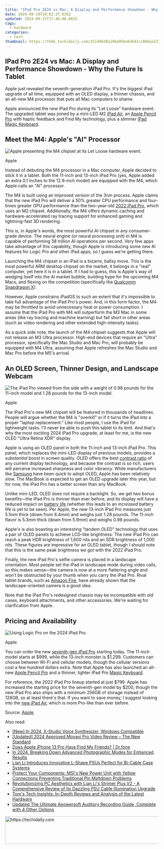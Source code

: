 ```yaml
---
title: "IPad Pro 2E24 vs Mac: A Display and Performance Showdown - Why the Future Is Tablet"
date: 2024-09-19T19:02:37.636Z
updated: 2024-09-21T17:40:08.665Z
tags:
  - hardware
categories:
  - tech
thumbnail: https://thmb.techidaily.com/151496d9a19ba95beb3641cc868ae237a3532fbd921c881e6672274d100dff06.jpg
---
```


## IPad Pro 2E24 vs Mac: A Display and Performance Showdown - Why the Future Is Tablet

Apple just revealed the seventh-generation iPad Pro. It's the biggest iPad upgrade of all time, equipped with an OLED display, a thinner chassis, and an all-new M4 processor that puts all Mac computers to shame. 

 Apple announced the new iPad Pro during its "Let Loose" hardware event. The upgraded tablet was joined by a mini-LED M2 [iPad Air](https://win-answers.techidaily.com/optimizing-fallout-4-performance-for-lightning-fast-loads/), an [Apple Pencil Pro](https://www.apple.com/apple-pencil/) with haptic feedback and Find My technology, plus a slimmer [iPad Magic Keyboard](https://www.apple.com/ipad-keyboards/).

##  Meet the M4: Apple's "AI" Processor

![Apple presenting the M4 chipset at its Let Loose hardware event.](https://static1.howtogeekimages.com/wordpress/wp-content/uploads/2024/05/4.jpg) 

Apple

 Instead of debuting the M4 processor in a Mac computer, Apple decided to stick it in a tablet. Both the 11-inch and 13-inch iPad Pro (yes, Apple added an extra 0.1 inches to the 12.9-inch model) are equipped with the M4, which Apple calls an "AI" processor.

 The M4 is built using an improved version of the 3nm process. Apple claims that the new iPad Pro will deliver a 50% greater CPU performance and four-times greater GPU performance than the two-year-old [2022 iPad Pro](https://driver-download.techidaily.com/upgrade-and-enhance-performance-with-official-dell-wd19-graphics-drivers-download-guide/), which uses an M2 chipset. Additionally, the M4 offers dynamic caching and hardware-accelerated ray tracing support for enhanced gaming and lightning-fast 3D rendering.

 This is, in Apple's words, the most powerful AI chipset in any consumer-grade device. The neural engine (or neural processing unit) in M4 is capable of performing 38 trillion AI operations per second. Very few apps take advantage of this capability, though Apple is introducing some new AI features for Logic Pro and other iPad apps, so I guess we're getting there.

 Launching the M4 chipset in an iPad is a bizarre, ballsy move. This is the most powerful ARM desktop chipset on the market, it belongs in a "real" computer, yet here it is in a tablet. If I had to guess, this is Apple's way of wedging itself into the AI market bubble, building hype for the upcoming M4 Macs, and flexing on the competition (specifically the [Qualcomm Snapdragon X](https://extra-skills.techidaily.com/updated-mobile-mastery-upgrade-photos-elevated-at-no-price/)).

 However, Apple constrains iPadOS to such an extent that it's impossible to take full advantage of the iPad Pro's power. And, in this form factor, the M4 may be throttled to avoid unnecessary heat or power consumption. I assume that the iPad Pro with M4 will outperform the M3 Mac in some areas (like ray tracing and machine learning) but fall short in other areas (such as video rendering and other extended high-intensity tasks).

 As a quick side note, the launch of the M4 chipset suggests that Apple will not release an M3 Ultra processor. High-end devices that require an "Ultra" processor, specifically the Mac Studio and Mac Pro, will probably be equipped with M4 Ultra, assuming that Apple refreshes the Mac Studio and Mac Pro before the M5's arrival.

##  An OLED Screen, Thinner Design, and Landscape Webcam

![The iPad Pro viewed from the side with a weight of 0.98 pounds for the 11-inch model and 1.28 pounds for the 13-inch model.](https://static1.howtogeekimages.com/wordpress/wp-content/uploads/2024/05/5.jpg) 

Apple

 The iPad Pro's new M4 chipset will be featured in thousands of headlines. People will argue whether the M4 is "overkill" or if it turns the iPad into a proper "laptop replacement." Like most people, I use the iPad for lightweight tasks. I'll never be able to push this tablet to its limit. And that's why the most exciting 2024 iPad Pro upgrade, at least for me, is the new OLED "Ultra Retina XDR" display.

 Apple is using an OLED panel in both the 11-inch and 13-inch iPad Pro. This panel, which replaces the mini-LED display of previous models, provides a _substantial_ boost in screen quality. OLED offers the best [contrast ratio](https://extra-guidance.techidaily.com/in-2024-laugh-ledger-unveiling-the-best-text-generation-apps/) of any current display technology, and because the contrast is so rich, users will perceive increased sharpness and color vibrancy. While manufacturers like [Samsung](https://techidaily.com/unlock-locked-iphone-13-mini-without-passcode-or-face-id-by-drfone-ios-unlock-ios-unlock/) have been quick to adopt OLED, Apple has been relatively slow. The MacBook is expected to get an OLED upgrade later this year, but for now, the iPad Pro has a better screen than any MacBook.

 Unlike mini-LED, OLED does not require a backlight. So, we get two bonus benefits—the iPad Pro is thinner than ever before, and its display will have a reduced impact on [battery life](https://video-capture.techidaily.com/new-undead-delight-the-best-zombie-games-reviewed/) (whether this leads to an _increased_ battery life is yet to be seen). Per Apple, the new 13-inch iPad Pro measures just 5.1mm thick (down from 6.4mm) and weighs just 1.28 pounds. The 11-inch flavor is 5.3mm thick (down from 5.9mm) and weighs 0.98 pounds.

 Apple's is also boasting an interesting "tandem OLED" technology that uses a pair of OLED panels to achieve LCD-like brightness. The new iPad Pro can reach a peak HDR brightness of 1,600 nits and an SDR brightness of 1,000 nits. These figures are impressive for an OLED tablet, though I should note that this is the same peak brightness we got with the 2022 iPad Pro.

 Finally, the new iPad Pro's selfie camera is placed in a landscape orientation. Most people set the iPad in landscape mode during video calls, so this makes sense—the camera is now at a more flattering angle and won't be obstructed by your thumb when you carry the iPad Pro. Rival tablet brands, such as [Amazon Fire](https://extra-guidance.techidaily.com/navigate-the-sea-of-stunning-pexels-imagery-with-ease-for-2024/), have already shown that the landscape-oriented camera is a good idea.

 Note that the iPad Pro's redesigned chassis may be incompatible with old cases, keyboard attachments, and other accessories. We're waiting for clarification from Apple.

##  Pricing and Availability

![Using Logic Pro on the 2024 iPad Pro.](https://static1.howtogeekimages.com/wordpress/wp-content/uploads/2024/05/3.jpg) 

Apple

 You can order the new [seventh-gen iPad Pro](https://www.apple.com/ipad-pro/) starting today. The 11-inch model starts at $999, while the 13-inch monster is $1,299\. Customers can choose between Wi-Fi and cellular models, though the cellular versions cost a few hundred dollars extra. Note that Apple has also launched an all-new [Apple Pencil Pro](https://www.apple.com/apple-pencil/) and a thinner, lighter iPad Pro [Magic Keyboard](https://www.apple.com/ipad-keyboards/).

 For reference, the 2022 iPad Pro lineup started at just $799\. Apple has increased the starting price for the seventh-gen model by $200, though the new iPad Pro also ships with a minimum 256GB of storage instead of 128GB, so at least there's that. If you want to save money, I suggest looking into the [new iPad Air](https://win-answers.techidaily.com/optimizing-fallout-4-performance-for-lightning-fast-loads/), which is more Pro-like than ever before.

 Source: [Apple](https://www.apple.com/newsroom/2024/05/apple-unveils-stunning-new-ipad-pro-with-m4-chip-and-apple-pencil-pro/)

<ins class="adsbygoogle"
     style="display:block"
     data-ad-format="autorelaxed"
     data-ad-client="ca-pub-7571918770474297"
     data-ad-slot="1223367746"></ins>

<ins class="adsbygoogle"
     style="display:block"
     data-ad-client="ca-pub-7571918770474297"
     data-ad-slot="8358498916"
     data-ad-format="auto"
     data-full-width-responsive="true"></ins>

<span class="atpl-alsoreadstyle">Also read:</span>
<div><ul>
<li><a href="https://visual-screen-recording.techidaily.com/new-in-2024-x-studio-voice-synthesizer-windows-compatible/"><u>[New] In 2024, X-Studio Voice Synthesizer, Windows Compatible</u></a></li>
<li><a href="https://article-tips.techidaily.com/updated-2024-approved-movavi-pro-video-review-the-new-standard/"><u>[Updated] 2024 Approved Movavi Pro Video Review – The New Standard</u></a></li>
<li><a href="https://location-social.techidaily.com/does-apple-iphone-13-pro-have-find-my-friends-drfone-by-drfone-virtual-ios/"><u>Does Apple iPhone 13 Pro Have Find My Friends? | Dr.fone</u></a></li>
<li><a href="https://fox-access.techidaily.com/in-2024-breaking-down-advanced-photographic-modes-for-enhanced-results/"><u>In 2024, Breaking Down Advanced Photographic Modes for Enhanced Results</u></a></li>
<li><a href="https://hardware-tips.techidaily.com/lian-li-introduces-innovative-l-shape-psus-perfect-for-bi-cable-case-systems/"><u>Lian Li Introduces Innovative L-Shape PSUs Perfect for Bi-Cable Case Systems</u></a></li>
<li><a href="https://hardware-tips.techidaily.com/protect-your-components-msis-new-power-unit-with-yellow-connections-preventing-traditional-pin-meltdown-problems/"><u>Protect Your Components: MSI's New Power Unit with Yellow Connections Preventing Traditional Pin Meltdown Problems</u></a></li>
<li><a href="https://hardware-tips.techidaily.com/revolutionizing-pc-aesthetics-with-lian-lis-strimer-plus-v2-a-comprehensive-review-of-its-dazzling-psu-cable-illumination-upgrade/"><u>Revolutionizing PC Aesthetics with Lian Li's Strimer Plus V2 - A Comprehensive Review of Its Dazzling PSU Cable Illumination Upgrade</u></a></li>
<li><a href="https://hardware-tips.techidaily.com/toms-tech-insights-in-depth-reviews-and-analysis-of-the-latest-hardware/"><u>Tom's Tech Insights: In-Depth Reviews and Analysis of the Latest Hardware</u></a></li>
<li><a href="https://audio-shaping.techidaily.com/updated-the-ultimate-apowersoft-auditory-recording-guide-complete-with-4-other-options/"><u>Updated The Ultimate Apowersoft Auditory Recording Guide, Complete with 4 Other Options</u></a></li>
</ul></div>

<!-- affiliate ads begin -->
<a href="https://aligracehair.sjv.io/c/5597632/1934258/19272" target="_top" id="1934258">
  <img src="//a.impactradius-go.com/display-ad/19272-1934258" border="0" alt="https://techidaily.com" width="728" height="90"/>
</a>
<img height="0" width="0" src="https://aligracehair.sjv.io/i/5597632/1934258/19272" style="position:absolute;visibility:hidden;" border="0" />
<!-- affiliate ads end -->

